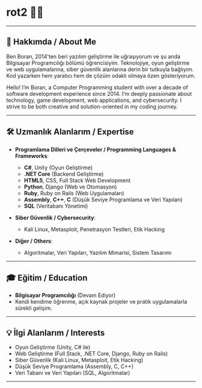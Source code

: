 # rot2 👨‍💻

---

## 🌟 Hakkımda / About Me
Ben Boran, 2014'ten beri yazılım geliştirme ile uğraşıyorum ve şu anda Bilgisayar Programcılığı bölümü öğrencisiyim. Teknolojiye, oyun geliştirme ve web uygulamalarına, siber güvenlik alanlarına derin bir tutkuyla bağlıyım. Kod yazarken hem yaratıcı hem de çözüm odaklı olmaya özen gösteriyorum.

Hello! I’m Boran, a Computer Programming student with over a decade of software development experience since 2014. I’m deeply passionate about technology, game development, web applications, and cybersecurity. I strive to be both creative and solution-oriented in my coding journey.

---

## 🛠️ Uzmanlık Alanlarım / Expertise
- **Programlama Dilleri ve Çerçeveler / Programming Languages & Frameworks**:
  - **C#**, Unity (Oyun Geliştirme)
  - **.NET Core** (Backend Geliştirme)
  - **HTML5**, CSS, Full Stack Web Development
  - **Python**, Django (Web ve Otomasyon)
  - **Ruby**, Ruby on Rails (Web Uygulamaları)
  - **Assembly**, **C++**, **C** (Düşük Seviye Programlama ve Veri Yapıları)
  - **SQL** (Veritabanı Yönetimi)

- **Siber Güvenlik / Cybersecurity**:
  - Kali Linux, Metasploit, Penetrasyon Testleri, Etik Hacking

- **Diğer / Others**:
  - Algoritmalar, Veri Yapıları, Yazılım Mimarisi, Sistem Tasarımı

---

## 🎓 Eğitim / Education
- **Bilgisayar Programcılığı** (Devam Ediyor)  
- Kendi kendime öğrenme, açık kaynak projeler ve pratik uygulamalarla sürekli gelişim.



---

## 💡 İlgi Alanlarım / Interests
- Oyun Geliştirme (Unity, C# ile)
- Web Geliştirme (Full Stack, .NET Core, Django, Ruby on Rails)
- Siber Güvenlik (Kali Linux, Metasploit, Etik Hacking)
- Düşük Seviye Programlama (Assembly, C, C++)
- Veri Tabanı ve Veri Yapıları (SQL, Algoritmalar)

---
